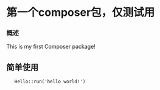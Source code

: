 # 第一个composer包，仅测试用

### 概述

This is my first Composer package!

## 简单使用

```
   Hello::run('hello world!')
```

